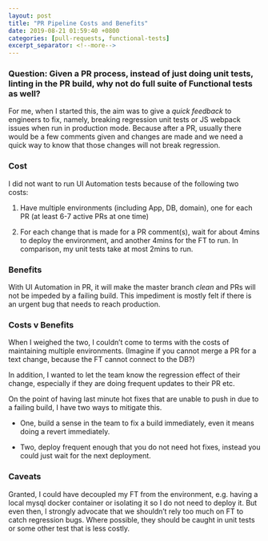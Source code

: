 ```yaml
---
layout: post
title: "PR Pipeline Costs and Benefits"
date: 2019-08-21 01:59:40 +0800
categories: [pull-requests, functional-tests]
excerpt_separator: <!--more-->
---
```


### Question: Given a PR process, instead of just doing unit tests, linting in the PR build, why not do full suite of Functional tests as well?

<!--more-->

For me, when I started this, the aim was to give a _quick feedback_ to engineers to fix, namely, breaking regression unit tests or JS webpack issues when run in production mode. Because after a PR, usually there would be a few comments given and changes are made and we need a quick way to know that those changes will not break regression.

### Cost

I did not want to run UI Automation tests because of the following two costs:

1. Have multiple environments (including App, DB, domain), one for each PR (at least 6-7 active PRs at one time)

2. For each change that is made for a PR comment(s), wait for about 4mins to deploy the environment, and another 4mins for the FT to run. In comparison, my unit tests take at most 2mins to run.

### Benefits

With UI Automation in PR, it will make the master branch _clean_ and PRs will not be impeded by a failing build. This impediment is mostly felt if there is an urgent bug that needs to reach production.

### Costs v Benefits

When I weighed the two, I couldn’t come to terms with the costs of maintaining multiple environments. (Imagine if you cannot merge a PR for a text change, because the FT cannot connect to the DB?)

In addition, I wanted to let the team know the regression effect of their change, especially if they are doing frequent updates to their PR etc.

On the point of having last minute hot fixes that are unable to push in due to a failing build, I have two ways to mitigate this.

- One, build a sense in the team to fix a build immediately, even it means doing a revert immediately.

- Two, deploy frequent enough that you do not need hot fixes, instead you could just wait for the next deployment.

### Caveats

Granted, I could have decoupled my FT from the environment, e.g. having a local mysql docker container or isolating it so I do not need to deploy it. But even then, I strongly advocate that we shouldn’t rely too much on FT to catch regression bugs. Where possible, they should be caught in unit tests or some other test that is less costly.
